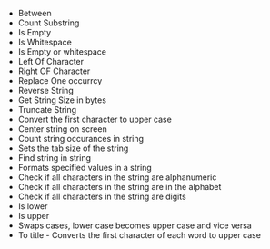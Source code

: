- Between
- Count Substring
- Is Empty
- Is Whitespace
- Is Empty or whitespace
- Left Of Character
- Right OF Character
- Replace One occurrcy
- Reverse String
- Get String Size in bytes
- Truncate String
- Convert the first character to upper case
- Center string on screen
- Count string occurances in string
- Sets the tab size of the string
- Find string in string
- Formats specified values in a string
- Check if all characters in the string are alphanumeric
- Check if all characters in the string are in the alphabet
- Check if all characters in the string are digits
- Is lower
- Is upper
- Swaps cases, lower case becomes upper case and vice versa
- To title - Converts the first character of each word to upper case
